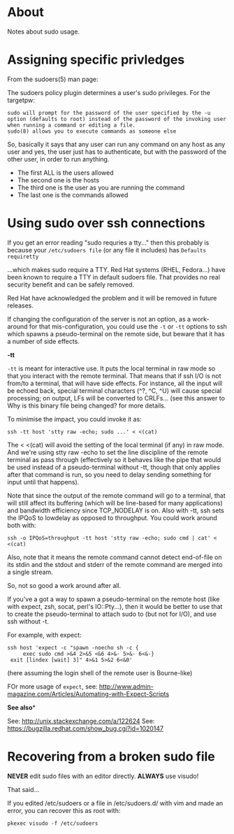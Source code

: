 # About 

Notes about sudo usage.

# Assigning specific privledges

From the sudoers(5) man page:

The sudoers policy plugin determines a user's sudo privileges.
For the targetpw:

```
sudo will prompt for the password of the user specified by the -u option (defaults to root) instead of the password of the invoking user when running a command or editing a file.
sudo(8) allows you to execute commands as someone else
```

So, basically it says that any user can run any command on any host as any user and yes, the user just has to authenticate, but with the password of the other user, in order to run anything.

* The first ALL is the users allowed
* The second one is the hosts
* The third one is the user as you are running the command
* The last one is the commands allowed

# Using sudo over ssh connections

If you get an error reading "sudo requries a tty..." then this probably is because your `/etc/sudoers file` (or any file it includes) has `Defaults requiretty`

...which makes sudo require a TTY. Red Hat systems (RHEL, Fedora...) have been known to require a TTY in default sudoers file. That provides no real security benefit and can be safely removed.

Red Hat have acknowledged the problem and it will be removed in future releases.

If changing the configuration of the server is not an option, as a work-around for that mis-configuration, you could use the `-t` or `-tt` options to ssh which spawns a pseudo-terminal on the remote side, but beware that it has a number of side effects.

**-tt**

`-tt` is meant for interactive use. It puts the local terminal in raw mode so that you interact with the remote terminal. That means that if ssh I/O is not from/to a terminal, that will have side effects. For instance, all the input will be echoed back, special terminal characters (^?, ^C, ^U) will cause special processing; on output, LFs will be converted to CRLFs... (see this answer to Why is this binary file being changed? for more details.

To minimise the impact, you could invoke it as:

```
ssh -tt host 'stty raw -echo; sudo ...' < <(cat)
```

The < <(cat) will avoid the setting of the local terminal (if any) in raw mode. And we're using stty raw -echo to set the line discipline of the remote terminal as pass through (effectively so it behaves like the pipe that would be used instead of a pseudo-terminal without -tt, though that only applies after that command is run, so you need to delay sending something for input until that happens).

Note that since the output of the remote command will go to a terminal, that will still affect its buffering (which will be line-based for many applications) and bandwidth efficiency since TCP_NODELAY is on. Also with -tt, ssh sets the IPQoS to lowdelay as opposed to throughput. You could work around both with:

```
ssh -o IPQoS=throughput -tt host 'stty raw -echo; sudo cmd | cat' < <(cat)
```

Also, note that it means the remote command cannot detect end-of-file on its stdin and the stdout and stderr of the remote command are merged into a single stream.

So, not so good a work around after all.

If you've a got a way to spawn a pseudo-terminal on the remote host (like with expect, zsh, socat, perl's IO::Pty...), then it would be better to use that to create the pseudo-terminal to attach sudo to (but not for I/O), and use ssh without -t.

For example, with expect:

```
ssh host 'expect -c "spawn -noecho sh -c {
     exec sudo cmd >&4 2>&5 <&6 4>&- 5>&- 6<&-}
 exit [lindex [wait] 3]" 4>&1 5>&2 6<&0'
```

(here assuming the login shell of the remote user is Bourne-like)

FOr more usage of `expect`, see: http://www.admin-magazine.com/Articles/Automating-with-Expect-Scripts

**See also***

See: http://unix.stackexchange.com/a/122624 
See: https://bugzilla.redhat.com/show_bug.cgi?id=1020147

# Recovering from a broken sudo file

**NEVER** edit sudo files with an editor directly. **ALWAYS** use visudo!

That said...

If you edited /etc/sudoers or a file in /etc/sudoers.d/ with vim and made an error, you can recover this as root with:

```
pkexec visudo -f /etc/sudoers
```
